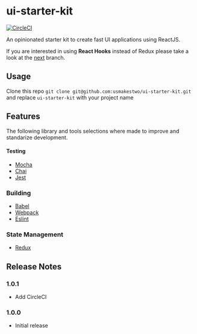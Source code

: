 # ui-starter-kit

[![CircleCI](https://circleci.com/gh/usmakestwo/ui-starter-kit.svg?style=svg)](https://circleci.com/gh/usmakestwo/ui-starter-kit)

An opinionated starter kit to create fast UI applications using ReactJS.

If you are interested in using **React Hooks** instead of Redux please take a look at the [next](https://github.com/usmakestwo/ui-starter-kit/tree/react/next) branch.

## Usage

Clone this repo `git clone git@github.com:usmakestwo/ui-starter-kit.git` and replace `ui-starter-kit` with your project name

## Features

The following library and tools selections where made to improve and standarize development.

#### Testing

- [Mocha](https://mochajs.org/)
- [Chai](https://www.chaijs.com/)
- [Jest](https://jestjs.io/)

### Building

- [Babel](https://babeljs.io/)
- [Webpack](https://webpack.js.org/)
- [Eslint](https://eslint.org/)


### State Management

- [Redux](https://redux.js.org)


## Release Notes

### 1.0.1
- Add CircleCI

### 1.0.0
- Initial release
